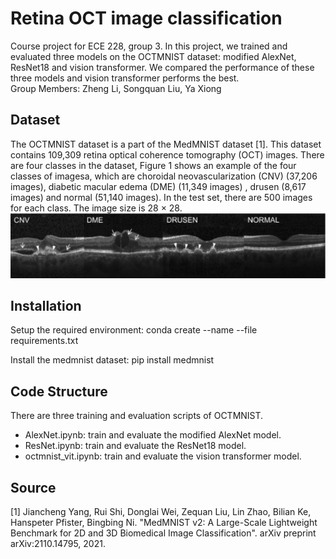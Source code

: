 # Retina OCT image classification
Course project for ECE 228, group 3. In this project, we trained and evaluated three models on the OCTMNIST dataset: modified AlexNet, ResNet18 and vision transformer. We compared the performance of these three models and vision transformer performs the best.  </br> 
Group Members: Zheng Li, Songquan Liu, Ya Xiong
## Dataset
The OCTMNIST dataset is a part of the MedMNIST dataset [1]. This dataset contains 109,309 retina optical coherence tomography (OCT) images. There are four classes in the dataset, Figure 1 shows an example of the four classes of imagesa, which are choroidal neovascularization (CNV) (37,206 images), diabetic macular edema (DME) (11,349 images) , drusen (8,617 images) and normal (51,140 images). In the test set, there are 500 images for each class. The image size is 28 × 28.  
![alt text](https://github.com/Lithium-Plus/ece228/blob/main/retina_img.jpg)
## Installation
Setup the required environment:
    conda create --name <env> --file requirements.txt</br>

Install the medmnist dataset:
    pip install medmnist
## Code Structure
There are three training and evaluation scripts of OCTMNIST.

* AlexNet.ipynb: train and evaluate the modified AlexNet model.
* ResNet.ipynb: train and evaluate the ResNet18 model.
* octmnist_vit.ipynb: train and evaluate the vision transformer model.
  
## Source
[1] Jiancheng Yang, Rui Shi, Donglai Wei, Zequan Liu, Lin Zhao, Bilian Ke, Hanspeter Pfister, Bingbing Ni. "MedMNIST v2: A Large-Scale Lightweight Benchmark for 2D and 3D Biomedical Image Classification". arXiv preprint arXiv:2110.14795, 2021.
